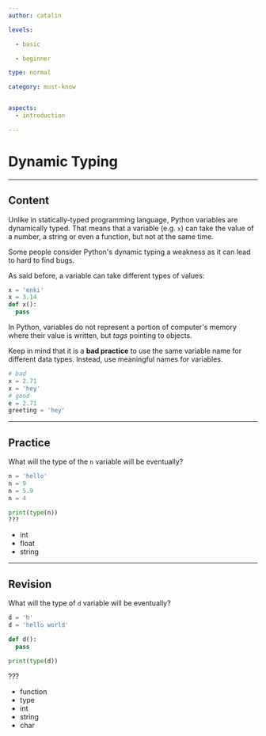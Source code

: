 ```yaml
---
author: catalin

levels:

  - basic

  - beginner

type: normal

category: must-know


aspects:
  - introduction

---
```


# Dynamic Typing

---
## Content

Unlike in statically-typed programming language, Python variables are dynamically typed. That means that a variable (e.g. `x`) can take the value of a number, a string or even a function, but not at the same time.

Some people consider Python's dynamic typing a weakness as it can lead to hard to find bugs.

As said before, a variable can take different types of values:
```python
x = 'enki'
x = 3.14
def x():
  pass
```

In Python, variables do not represent a portion of computer's memory where their value is written, but *tags* pointing to objects.

Keep in mind that it is a **bad practice** to use the same variable name for different data types. Instead, use meaningful names for variables.
```python
# bad
x = 2.71
x = 'hey'
# good
e = 2.71
greeting = 'hey'
```

---
## Practice

What will the type of the `n` variable will be eventually?

```python
n = 'hello'
n = 9
n = 5.9
n = 4

print(type(n))
???
```

* int
* float
* string

---
## Revision

What will the type of `d` variable will be eventually?

```python
d = 'h'
d = 'hello world'

def d():
  pass

print(type(d))
```
???

* function
* type
* int
* string
* char
